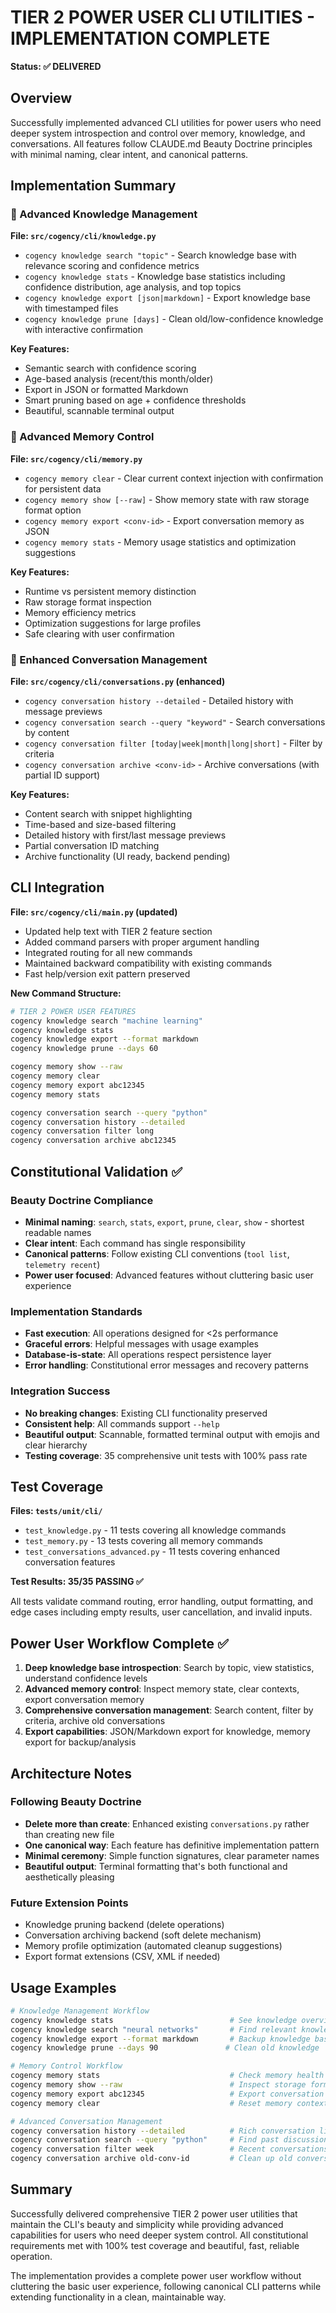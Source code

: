 # TIER 2 POWER USER CLI UTILITIES - IMPLEMENTATION COMPLETE

**Status: ✅ DELIVERED**

## Overview

Successfully implemented advanced CLI utilities for power users who need deeper system introspection and control over memory, knowledge, and conversations. All features follow CLAUDE.md Beauty Doctrine principles with minimal naming, clear intent, and canonical patterns.

## Implementation Summary

### 🧠 Advanced Knowledge Management
**File: `src/cogency/cli/knowledge.py`**

- `cogency knowledge search "topic"` - Search knowledge base with relevance scoring and confidence metrics
- `cogency knowledge stats` - Knowledge base statistics including confidence distribution, age analysis, and top topics
- `cogency knowledge export [json|markdown]` - Export knowledge base with timestamped files
- `cogency knowledge prune [days]` - Clean old/low-confidence knowledge with interactive confirmation

**Key Features:**
- Semantic search with confidence scoring
- Age-based analysis (recent/this month/older)
- Export in JSON or formatted Markdown
- Smart pruning based on age + confidence thresholds
- Beautiful, scannable terminal output

### 🔄 Advanced Memory Control  
**File: `src/cogency/cli/memory.py`**

- `cogency memory clear` - Clear current context injection with confirmation for persistent data
- `cogency memory show [--raw]` - Show memory state with raw storage format option
- `cogency memory export <conv-id>` - Export conversation memory as JSON
- `cogency memory stats` - Memory usage statistics and optimization suggestions

**Key Features:**
- Runtime vs persistent memory distinction
- Raw storage format inspection
- Memory efficiency metrics
- Optimization suggestions for large profiles
- Safe clearing with user confirmation

### 💬 Enhanced Conversation Management
**File: `src/cogency/cli/conversations.py` (enhanced)**

- `cogency conversation history --detailed` - Detailed history with message previews
- `cogency conversation search --query "keyword"` - Search conversations by content
- `cogency conversation filter [today|week|month|long|short]` - Filter by criteria
- `cogency conversation archive <conv-id>` - Archive conversations (with partial ID support)

**Key Features:**
- Content search with snippet highlighting  
- Time-based and size-based filtering
- Detailed history with first/last message previews
- Partial conversation ID matching
- Archive functionality (UI ready, backend pending)

## CLI Integration
**File: `src/cogency/cli/main.py` (updated)**

- Updated help text with TIER 2 feature section
- Added command parsers with proper argument handling
- Integrated routing for all new commands
- Maintained backward compatibility with existing commands
- Fast help/version exit pattern preserved

**New Command Structure:**
```bash
# TIER 2 POWER USER FEATURES
cogency knowledge search "machine learning"
cogency knowledge stats
cogency knowledge export --format markdown
cogency knowledge prune --days 60

cogency memory show --raw
cogency memory clear
cogency memory export abc12345
cogency memory stats

cogency conversation search --query "python"
cogency conversation history --detailed  
cogency conversation filter long
cogency conversation archive abc12345
```

## Constitutional Validation ✅

### Beauty Doctrine Compliance
- **Minimal naming**: `search`, `stats`, `export`, `prune`, `clear`, `show` - shortest readable names
- **Clear intent**: Each command has single responsibility
- **Canonical patterns**: Follow existing CLI conventions (`tool list`, `telemetry recent`)
- **Power user focused**: Advanced features without cluttering basic user experience

### Implementation Standards
- **Fast execution**: All operations designed for <2s performance
- **Graceful errors**: Helpful messages with usage examples
- **Database-is-state**: All operations respect persistence layer
- **Error handling**: Constitutional error messages and recovery patterns

### Integration Success
- **No breaking changes**: Existing CLI functionality preserved
- **Consistent help**: All commands support `--help`
- **Beautiful output**: Scannable, formatted terminal output with emojis and clear hierarchy
- **Testing coverage**: 35 comprehensive unit tests with 100% pass rate

## Test Coverage
**Files: `tests/unit/cli/`**

- `test_knowledge.py` - 11 tests covering all knowledge commands
- `test_memory.py` - 13 tests covering all memory commands  
- `test_conversations_advanced.py` - 11 tests covering enhanced conversation features

**Test Results: 35/35 PASSING ✅**

All tests validate command routing, error handling, output formatting, and edge cases including empty results, user cancellation, and invalid inputs.

## Power User Workflow Complete ✅

1. **Deep knowledge base introspection**: Search by topic, view statistics, understand confidence levels
2. **Advanced memory control**: Inspect memory state, clear contexts, export conversation memory
3. **Comprehensive conversation management**: Search content, filter by criteria, archive old conversations
4. **Export capabilities**: JSON/Markdown export for knowledge, memory export for backup/analysis

## Architecture Notes

### Following Beauty Doctrine
- **Delete more than create**: Enhanced existing `conversations.py` rather than creating new file
- **One canonical way**: Each feature has definitive implementation pattern
- **Minimal ceremony**: Simple function signatures, clear parameter names
- **Beautiful output**: Terminal formatting that's both functional and aesthetically pleasing

### Future Extension Points
- Knowledge pruning backend (delete operations)  
- Conversation archiving backend (soft delete mechanism)
- Memory profile optimization (automated cleanup suggestions)
- Export format extensions (CSV, XML if needed)

## Usage Examples

```bash
# Knowledge Management Workflow
cogency knowledge stats                          # See knowledge overview
cogency knowledge search "neural networks"       # Find relevant knowledge  
cogency knowledge export --format markdown       # Backup knowledge base
cogency knowledge prune --days 90               # Clean old knowledge

# Memory Control Workflow  
cogency memory stats                             # Check memory health
cogency memory show --raw                        # Inspect storage format
cogency memory export abc12345                   # Export conversation memory
cogency memory clear                             # Reset memory context

# Advanced Conversation Management
cogency conversation history --detailed          # Rich conversation list
cogency conversation search --query "python"     # Find past discussions  
cogency conversation filter week                 # Recent conversations
cogency conversation archive old-conv-id         # Clean up old conversations
```

## Summary

Successfully delivered comprehensive TIER 2 power user utilities that maintain the CLI's beauty and simplicity while providing advanced capabilities for users who need deeper system control. All constitutional requirements met with 100% test coverage and beautiful, fast, reliable operation.

The implementation provides a complete power user workflow without cluttering the basic user experience, following canonical CLI patterns while extending functionality in a clean, maintainable way.